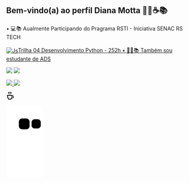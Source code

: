 ## Bem-vindo(a) ao perfil Diana Motta 👩‍🎓☕📚

<div>
    • 💻📚 Aualmente Participando do Pragrama RSTI - Iniciativa SENAC RS TECH
<div style="display: inline_block"><br>
  <a href="https://www.senacrs.com.br/hotsite/programarsti/index.php" target="_blank"><img align="center" alt="Js" height="30" width="40" src="https://cdn.jsdelivr.net/gh/devicons/devicon/icons/python/python-original.svg">Trilha 04 Desenvolvimento Python - 252h
• 👩‍🎓📚 Também sou estudante de ADS</div>
     
<div><p><a href="https://instagram.com/dihmotta_" target="_blank"><img src="https://img.shields.io/badge/-Instagram-%23E4405F?style=for-the-badge&logo=instagram&logoColor=white" target="_blank"></a>
<a href="https://www.linkedin.com/in/diana-motta/" target="_blank"><img src="https://img.shields.io/badge/-LinkedIn-%230077B5?style=for-the-badge&logo=linkedin&logoColor=white" target="_blank"></a></p></div>

<div><a href="https://github.com/DIANAMOTTA">
<img height="150em" src="https://github-readme-stats.vercel.app/api?username=DIANAMOTTA&show_icons=true&theme=tokyonight&include_all_commits=true&count_private=true"/>
<img height="150em" src="https://github-readme-stats.vercel.app/api/top-langs/?username=DIANAMOTTA&layout=compact&langs_count=6&theme=tokyonight"/></div>

<svg xmlns="http://www.w3.org/2000/svg" width="20" height="20" viewBox="0 0 20 20"><path d="M14.911 10c-.308 3.325-1.397 5.712-2.948 8h-4.926c-1.373-2.009-2.613-4.372-2.948-8h10.822zm2.089-2h-15c0 5.716 1.826 8.996 4 12h7c2.12-2.911 4-6.333 4-12zm1.119 2c-.057.701-.141 1.367-.252 2h1.549c-.449 1.29-1.5 2.478-2.299 2.914-.358 1.038-.787 1.981-1.26 2.852 3.275-1.143 5.847-4.509 6.143-7.766h-3.881zm-1.119 12h-15v2h15v-2zm-3.06-19.614c-.416 1.702-3.07 2.477-3.983 4.614-.088-1.846 1.107-3.031 1.75-3.93 1.045-1.465-.537-2.267-1.633-1.171-.188.187-.38.435-.573.756-.193-.322-.386-.57-.573-.757-1.089-1.09-2.664-.294-1.658 1.137.635.903 1.863 2.095 1.775 3.965-.914-2.137-3.567-2.912-3.984-4.614-.355-1.445.928-2.386 2.29-2.386.793 0 1.613.32 2.15 1.045.537-.725 1.357-1.045 2.15-1.045 1.362 0 2.644.941 2.289 2.386z"/></svg>
     
![Snake animation](https://github.com/DIANAMOTTA/DIANAMOTTA/blob/output/github-contribution-grid-snake.svg)


